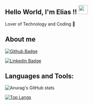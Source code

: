 ## Hello World, I'm Elias !! <img src=https://github.com/TheDudeThatCode/TheDudeThatCode/blob/master/Assets/Earth.gif width="30">

Lover of Technology and Coding 💚

## About me

[![Github Badge](https://img.shields.io/badge/-Github-000?style=flat-square&logo=Github&logoColor=white&link=LINK_GIT)](https://github.com/EliasEF)

[![Linkedin Badge](https://img.shields.io/badge/-LinkedIn-blue?style=flat-square&logo=Linkedin&logoColor=white&link=LINK_LINKEDIN)](https://www.linkedin.com/in/elias-ferreira-10766a159/)

## Languages and Tools:

![Anurag's GitHub stats](https://github-readme-stats.vercel.app/api?username=eliasef&show_icons=true)

[![Top Langs](https://github-readme-stats.vercel.app/api/top-langs/?username=eliasef&layout=compact)](https://github.com/anuraghazra/github-readme-stats)
